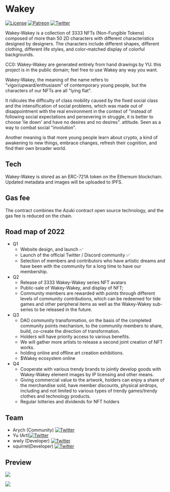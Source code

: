 
# Wakey 

[![License](https://img.shields.io/badge/license-CC0-blue.svg)](https://github.com/sparklinlabs/superpowers-asset-packs/blob/master/LICENSE.txt)
[![Patreon](https://img.shields.io/badge/patreon-support%20us-brightgreen.svg)](https://wakey.space)
[![Twitter](https://img.shields.io/twitter/follow/wakey_Space.svg?style=social)](https://twitter.com/wakey_Space)

Wakey-Wakey is a collection of 3333 NFTs (Non-Fungible Tokens) composed of more than 50 2D characters with different characteristics designed by designers. The characters include different shapes, different clothing, different life styles, and color-matched display of colorful backgrounds.

CC0: Wakey-Wakey are generated entirely from hand drawings by YU. this project is in the public domain; feel free to use Wakey any way you want.

Wakey-Wakey, the meaning of the name refers to "vigor/upward/enthusiasm" of contemporary young people, but the characters of our NFTs are all "lying flat".

It ridicules the difficulty of class mobility caused by the fixed social class and the intensification of social problems, which was made out of disappointment with the real environment in the context of "instead of following social expectations and persevering in struggle, it is better to choose 'lie down' and have no desires and no desires". attitude. Seen as a way to combat social "involution".

Another meaning is that more young people learn about crypto, a kind of awakening to new things, embrace changes, refresh their cognition, and find their own broader world.

## Tech

Wakey-Wakey is stored as an ERC-721A token on the Ethereum blockchain. Updated metadata and images will be uploaded to IPFS.

## Gas fee

The contract combines the Azuki contract open source technology, and the gas fee is reduced on the chain.

## Road map of 2022
* Q1
  - Website design, and launch :white_check_mark:
  - Launch of the official Twitter / Discord community :white_check_mark:
  - Selection of members and contributors who have artistic dreams and have been with the community for a long time to have our membership.
* Q2 
  - Release of 3333 Wakey-Wakey series NFT avatars
  - Public-sale of Wakey-Wakey, and display of NFT;
  - Community members are rewarded with points through different levels of community contributions, which can be redeemed for tide games and other peripheral items as well as the Wakey-Wakey sub-series to be released in the future.
* Q3 
  - DAO community transformation, on the basis of the completed community points mechanism, to the community members to share, build, co-create the direction of transformation.
  - Holders will have priority access to various benefits.
  - We will gather more artists to release a second joint creation of NFT works.
  - holding online and offline art creation exhibitions.
  - $Wakey ecosystem online
* Q4
  - Cooperate with various trendy brands to jointly develop goods with Wakey-Wakey element images by IP licensing and other means.
  - Giving commercial value to the artwork, holders can enjoy a share of the merchandise sold, have member discounts, physical airdrops, including and not limited to various types of trendy games/trendy clothes and technology products.
  - Regular lotteries and dividends for NFT holders

## Team
* Arych (Community) [![Twitter](https://img.shields.io/twitter/follow/arych_kun.svg?style=social)](https://twitter.com/arych_kun)
* Yu (Art)[![Twitter](https://img.shields.io/twitter/follow/EeeRoxanne.svg?style=social)](https://twitter.com/EeeRoxanne)
* wwly (Developer) [![Twitter](https://img.shields.io/twitter/follow/lbiker_holder.svg?style=social)](https://twitter.com/lbiker_holder)
* squirrel(Developer) [![Twitter](https://img.shields.io/twitter/follow/lakesquirrel.svg?style=social)](https://twitter.com/lakesquirrel)

## Preview

[![](https://pbs.twimg.com/profile_banners/1496734806234722304/1646546153/1500x500)](https://pbs.twimg.com/profile_banners/1496734806234722304/1646546153/1500x500)

[![](https://pbs.twimg.com/profile_banners/1364127534619578375/1646935624/1500x500)](https://pbs.twimg.com/profile_banners/1364127534619578375/1646935624/1500x500)
